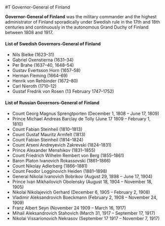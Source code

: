 #T Governor-General of Finland

**Governor-General of Finland** was the military commander and the highest administrator of Finland sporadically under Swedish rule in the 17th and 18th centuries and continuously in the autonomous Grand Duchy of Finland between 1808 and 1917.

#### List of Swedish Governors-General of Finland

* Nils Bielke (1623–31)
* Gabriel Oxenstierna (1631–34)
* Per Brahe (1637–40, 1648–54)
* Gustav Evertsson Horn (1657–58)
* Herman Fleming (1664–69)
* Henrik von Rehbinder (1672–80)
* Carl Nieroth (1710–12)
* Gustaf Fredrik von Rosen (13 February 1747–1752)

#### List of Russian Governors-General of Finland

* Count Georg Magnus Sprengtporten (December 1, 1808 – June 17, 1809)
* Prince Michael Andreas Barclay de Tolly (June 17 1809 – February 1, 1810)
* Count Fabian Steinheil (1810–1813)
* Count Gustaf Mauritz Armfelt (1813)
* Count Fabian Steinheil (1814–1824)
* Count Arseni Andreyevich Zakrevski (1824–1831)
* Prince Alexander Menshikov (1831–1855)
* Count Friedrich Wilhelm Rembert von Berg (1855–1861)
* Baron Platon Ivanovich Rokassovski (1861–1866)
* Count Nikolay Adlerberg (1866–1881)
* Count Feodor Logginovich Heiden (1881–1898)
* General Nikolai Ivanovich Bobrikov (August 29, 1898 – June 17, 1904)
* Prince Ivan Mikhailovich Obolensky (August 18, 1904 – November 18, 1905)
* Nikolai Nikolajevich Gerhard (December 6, 1905 – February 2, 1908)
* Vladimir Aleksandrovich Boeckmann (February 2, 1908 – November 24, 1909)
* Franz Albert Seyn (November 24 1909 – March 16, 1917)
* Mihail Aleksandrovich Stahovich (March 31, 1917 – September 17, 1917)
* Nikolai Vissarionovich Nekrasov (September 17 1917 – November 7, 1917)
